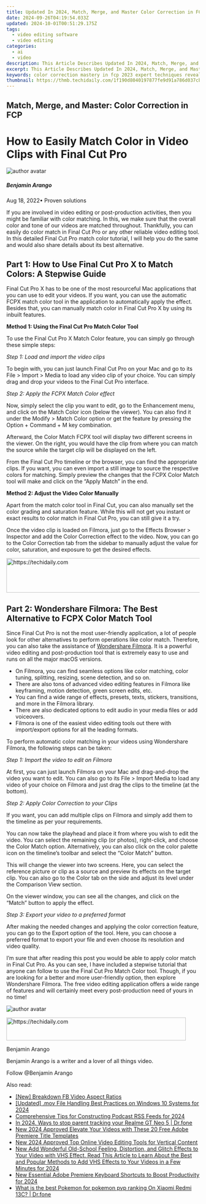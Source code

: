 ```yaml
---
title: Updated In 2024, Match, Merge, and Master Color Correction in FCP
date: 2024-09-26T04:19:54.033Z
updated: 2024-10-01T00:51:29.175Z
tags: 
  - video editing software
  - video editing
categories: 
  - ai
  - video
description: This Article Describes Updated In 2024, Match, Merge, and Master Color Correction in FCP
excerpt: This Article Describes Updated In 2024, Match, Merge, and Master Color Correction in FCP
keywords: color correction mastery in fcp 2023 expert techniques revealed,seamless transitions mastering color matching in powerdirector,match merge and master color correction in fcp,ai animation color correction in final cut pro,color correction in fcp,color correction mastery a tutorial on matching video clips in final cut pro,ai animation easter sale wondershare filmora coupon code mar 2024
thumbnail: https://thmb.techidaily.com/1f190d8040197877fe9d91a786d037cb715f0068f8eaaf0f310614210c430f98.jpg
---
```


## Match, Merge, and Master: Color Correction in FCP

# How to Easily Match Color in Video Clips with Final Cut Pro

![author avatar](https://images.wondershare.com/filmora/article-images/benjamin-arango-author.jpg)

##### Benjamin Arango

 Aug 18, 2022• Proven solutions

If you are involved in video editing or post-production activities, then you might be familiar with color matching. In this, we make sure that the overall color and tone of our videos are matched throughout. Thankfully, you can easily do color match in Final Cut Pro or any other reliable video editing tool. In this detailed Final Cut Pro match color tutorial, I will help you do the same and would also share details about its best alternative.

## Part 1: How to Use Final Cut Pro X to Match Colors: A Stepwise Guide

Final Cut Pro X has to be one of the most resourceful Mac applications that you can use to edit your videos. If you want, you can use the automatic FCPX match color tool in the application to automatically apply the effect. Besides that, you can manually match color in Final Cut Pro X by using its inbuilt features.

**Method 1: Using the Final Cut Pro Match Color Tool**

To use the Final Cut Pro X Match Color feature, you can simply go through these simple steps:

_Step 1: Load and import the video clips_

To begin with, you can just launch Final Cut Pro on your Mac and go to its File > Import > Media to load any video clip of your choice. You can simply drag and drop your videos to the Final Cut Pro interface.

_Step 2: Apply the FCPX Match Color effect_

Now, simply select the clip you want to edit, go to the Enhancement menu, and click on the Match Color icon (below the viewer). You can also find it under the Modify > Match Color option or get the feature by pressing the Option + Command + M key combination.

Afterward, the Color Match FCPX tool will display two different screens in the viewer. On the right, you would have the clip from where you can match the source while the target clip will be displayed on the left.

From the Final Cut Pro timeline or the browser, you can find the appropriate clips. If you want, you can even import a still image to source the respective colors for matching. Simply preview the changes that the FCPX Color Match tool will make and click on the “Apply Match” in the end.

**Method 2: Adjust the Video Color Manually**

Apart from the match color tool in Final Cut, you can also manually set the color grading and saturation feature. While this will not get you instant or exact results to color match in Final Cut Pro, you can still give it a try.

Once the video clip is loaded on Filmora, just go to the Effects Browser > Inspector and add the Color Correction effect to the video. Now, you can go to the Color Correction tab from the sidebar to manually adjust the value for color, saturation, and exposure to get the desired effects.

<!-- affiliate ads begin -->
<a href="https://laganoo.pxf.io/c/5597632/1657386/16446" target="_top" id="1657386">
  <img src="//a.impactradius-go.com/display-ad/16446-1657386" border="0" alt="https://techidaily.com" width="728" height="90"/>
</a>
<img height="0" width="0" src="https://laganoo.pxf.io/i/5597632/1657386/16446" style="position:absolute;visibility:hidden;" border="0" />
<!-- affiliate ads end -->

## Part 2: Wondershare Filmora: The Best Alternative to FCPX Color Match Tool

Since Final Cut Pro is not the most user-friendly application, a lot of people look for other alternatives to perform operations like color match. Therefore, you can also take the assistance of [Wondershare Filmora](https://tools.techidaily.com/wondershare/filmora/download/). It is a powerful video editing and post-production tool that is extremely easy to use and runs on all the major macOS versions.

* On Filmora, you can find seamless options like color matching, color tuning, splitting, resizing, scene detection, and so on.
* There are also tons of advanced video editing features in Filmora like keyframing, motion detection, green screen edits, etc.
* You can find a wide range of effects, presets, texts, stickers, transitions, and more in the Filmora library.
* There are also dedicated options to edit audio in your media files or add voiceovers.
* Filmora is one of the easiest video editing tools out there with import/export options for all the leading formats.

To perform automatic color matching in your videos using Wondershare Filmora, the following steps can be taken:

_Step 1: Import the video to edit on Filmora_

At first, you can just launch Filmora on your Mac and drag-and-drop the video you want to edit. You can also go to its File > Import Media to load any video of your choice on Filmora and just drag the clips to the timeline (at the bottom).

_Step 2: Apply Color Correction to your Clips_

If you want, you can add multiple clips on Filmora and simply add them to the timeline as per your requirements.

You can now take the playhead and place it from where you wish to edit the video. You can select the remaining clip (or photos), right-click, and choose the Color Match option. Alternatively, you can also click on the color palette icon on the timeline’s toolbar and select the “Color Match” button.

This will change the viewer into two screens. Here, you can select the reference picture or clip as a source and preview its effects on the target clip. You can also go to the Color tab on the side and adjust its level under the Comparison View section.

On the viewer window, you can see all the changes, and click on the “Match” button to apply the effect.

_Step 3: Export your video to a preferred format_

After making the needed changes and applying the color correction feature, you can go to the Export option of the tool. Here, you can choose a preferred format to export your file and even choose its resolution and video quality.

I’m sure that after reading this post you would be able to apply color match in Final Cut Pro. As you can see, I have included a stepwise tutorial that anyone can follow to use the Final Cut Pro Match Color tool. Though, if you are looking for a better and more user-friendly option, then explore Wondershare Filmora. The free video editing application offers a wide range of features and will certainly meet every post-production need of yours in no time!

![author avatar](https://images.wondershare.com/filmora/article-images/benjamin-arango-author.jpg)

<!-- affiliate ads begin -->
<a href="https://bluettius.sjv.io/c/5597632/2139122/17108" target="_top" id="2139122">
  <img src="//a.impactradius-go.com/display-ad/17108-2139122" border="0" alt="https://techidaily.com" width="468" height="60"/>
</a>
<img height="0" width="0" src="https://bluettius.sjv.io/i/5597632/2139122/17108" style="position:absolute;visibility:hidden;" border="0" />
<!-- affiliate ads end -->

Benjamin Arango

Benjamin Arango is a writer and a lover of all things video.

Follow @Benjamin Arango

<ins class="adsbygoogle"
      style="display:block"
      data-ad-client="ca-pub-7571918770474297"
      data-ad-slot="8358498916"
      data-ad-format="auto"
      data-full-width-responsive="true"></ins>

<span class="atpl-alsoreadstyle">Also read:</span>
<div><ul>
<li><a href="https://facebook-video-recording.techidaily.com/new-breakdown-fb-video-aspect-ratios/"><u>[New] Breakdown FB Video Aspect Ratios</u></a></li>
<li><a href="https://desktop-recording.techidaily.com/updated-mov-file-handling-best-practices-on-windows-10-systems-for-2024/"><u>[Updated] .mov File Handling Best Practices on Windows 10 Systems for 2024</u></a></li>
<li><a href="https://extra-information.techidaily.com/comprehensive-tips-for-constructing-podcast-rss-feeds-for-2024/"><u>Comprehensive Tips for Constructing Podcast RSS Feeds for 2024</u></a></li>
<li><a href="https://android-location-track.techidaily.com/in-2024-ways-to-stop-parent-tracking-your-realme-gt-neo-5-drfone-by-drfone-virtual-android/"><u>In 2024, Ways to stop parent tracking your Realme GT Neo 5 | Dr.fone</u></a></li>
<li><a href="https://ai-video-tools.techidaily.com/new-2024-approved-elevate-your-videos-with-these-20-free-adobe-premiere-title-templates/"><u>New 2024 Approved Elevate Your Videos with These 20 Free Adobe Premiere Title Templates</u></a></li>
<li><a href="https://ai-video-tools.techidaily.com/new-2024-approved-top-online-video-editing-tools-for-vertical-content/"><u>New 2024 Approved Top Online Video Editing Tools for Vertical Content</u></a></li>
<li><a href="https://ai-video-tools.techidaily.com/new-add-wonderful-old-school-feeling-distortion-and-glitch-effects-to-your-video-with-vhs-effect-read-this-article-to-learn-about-the-best-and-popular-metho/"><u>New Add Wonderful Old-School Feeling, Distortion, and Glitch Effects to Your Video with VHS Effect. Read This Article to Learn About the Best and Popular Methods to Add VHS Effects to Your Videos in a Few Minutes for 2024</u></a></li>
<li><a href="https://ai-video-tools.techidaily.com/new-essential-adobe-premiere-keyboard-shortcuts-to-boost-productivity-for-2024/"><u>New Essential Adobe Premiere Keyboard Shortcuts to Boost Productivity for 2024</u></a></li>
<li><a href="https://android-pokemon-go.techidaily.com/what-is-the-best-pokemon-for-pokemon-pvp-ranking-on-xiaomi-redmi-13c-drfone-by-drfone-virtual-android/"><u>What is the best Pokemon for pokemon pvp ranking On Xiaomi Redmi 13C? | Dr.fone</u></a></li>
</ul></div>

